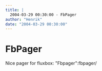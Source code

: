 ```yaml
---
title: |
  2004-03-29 00:30:00 - FbPager
author: "Henrik"
date: "2004-03-29 00:30:00"
---
```


# FbPager

Nice pager for fluxbox: "Fbpager":fbpager/





